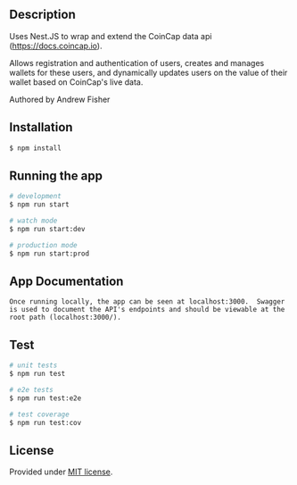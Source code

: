 ## Description

Uses Nest.JS to wrap and extend the CoinCap data api (https://docs.coincap.io).

Allows registration and authentication of users, creates and manages wallets for these users, and dynamically updates users on the value of their wallet based on CoinCap's live data.

Authored by Andrew Fisher

## Installation

```bash
$ npm install
```

## Running the app

```bash
# development
$ npm run start

# watch mode
$ npm run start:dev

# production mode
$ npm run start:prod
```

## App Documentation 

```
Once running locally, the app can be seen at localhost:3000.  Swagger is used to document the API's endpoints and should be viewable at the root path (localhost:3000/).
```

## Test

```bash
# unit tests
$ npm run test

# e2e tests
$ npm run test:e2e

# test coverage
$ npm run test:cov
```

## License

Provided under [MIT license](LICENSE).
